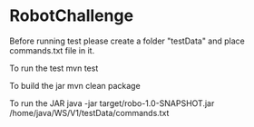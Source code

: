 # RobotChallenge

Before running test please create a folder "testData" and place commands.txt file in it.

To run the test
mvn test


To build the jar 
mvn clean package

To run the JAR
java -jar target/robo-1.0-SNAPSHOT.jar /home/java/WS/V1/testData/commands.txt


